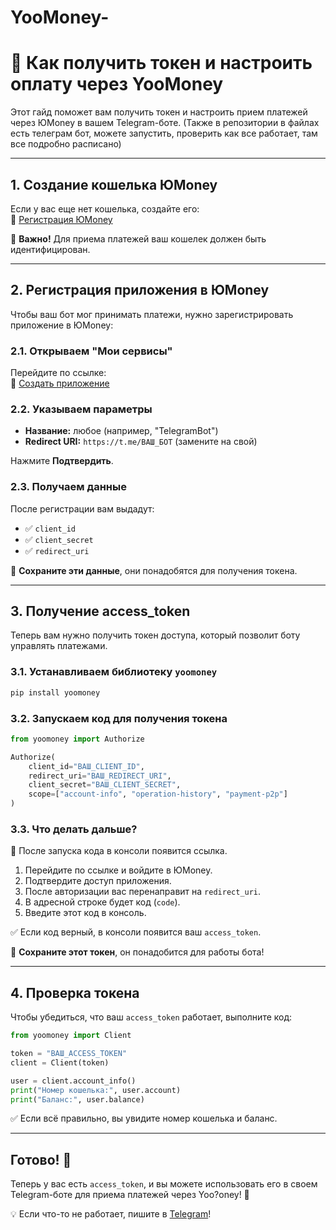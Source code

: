 # YooMoney-
# 📌 Как получить токен и настроить оплату через YooMoney

Этот гайд поможет вам получить токен и настроить прием платежей через ЮMoney в вашем Telegram-боте. (Также в репозитории в файлах есть телеграм бот, можете запустить, проверить как все работает, там все подробно расписано)

---

## 1. Создание кошелька ЮMoney

Если у вас еще нет кошелька, создайте его:  
🔗 [Регистрация ЮMoney](https://yoomoney.ru/)

📌 **Важно!** Для приема платежей ваш кошелек должен быть идентифицирован.

---

## 2. Регистрация приложения в ЮMoney

Чтобы ваш бот мог принимать платежи, нужно зарегистрировать приложение в ЮMoney:

### 2.1. Открываем "Мои сервисы"

Перейдите по ссылке:  
🔗 [Создать приложение](https://yoomoney.ru/myservices/new)

### 2.2. Указываем параметры

- **Название:** любое (например, "TelegramBot")
- **Redirect URI:** `https://t.me/ВАШ_БОТ` (замените на свой)

Нажмите **Подтвердить**.

### 2.3. Получаем данные

После регистрации вам выдадут:
- ✅ `client_id`
- ✅ `client_secret`
- ✅ `redirect_uri`

💾 **Сохраните эти данные**, они понадобятся для получения токена.

---

## 3. Получение access_token

Теперь вам нужно получить токен доступа, который позволит боту управлять платежами.

### 3.1. Устанавливаем библиотеку `yoomoney`

```bash
pip install yoomoney
```

### 3.2. Запускаем код для получения токена

```python
from yoomoney import Authorize

Authorize(
    client_id="ВАШ_CLIENT_ID",
    redirect_uri="ВАШ_REDIRECT_URI",
    client_secret="ВАШ_CLIENT_SECRET",
    scope=["account-info", "operation-history", "payment-p2p"]
)
```

### 3.3. Что делать дальше?

📌 После запуска кода в консоли появится ссылка.

1. Перейдите по ссылке и войдите в ЮMoney.
2. Подтвердите доступ приложения.
3. После авторизации вас перенаправит на `redirect_uri`.
4. В адресной строке будет код (`code`).
5. Введите этот код в консоль.

✅ Если код верный, в консоли появится ваш `access_token`.

💾 **Сохраните этот токен**, он понадобится для работы бота!

---

## 4. Проверка токена

Чтобы убедиться, что ваш `access_token` работает, выполните код:

```python
from yoomoney import Client

token = "ВАШ_ACCESS_TOKEN"
client = Client(token)

user = client.account_info()
print("Номер кошелька:", user.account)
print("Баланс:", user.balance)
```

✅ Если всё правильно, вы увидите номер кошелька и баланс.

---

## Готово! 🎉

Теперь у вас есть `access_token`, и вы можете использовать его в своем Telegram-боте для приема платежей через Yoo?oney! 🚀

💡 Если что-то не работает, пишите в [Telegram](https://t.me/worpli)!
